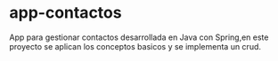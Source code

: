 # app-contactos
App para gestionar contactos desarrollada en Java con Spring,en este proyecto se aplican los conceptos basicos y se implementa un crud.
